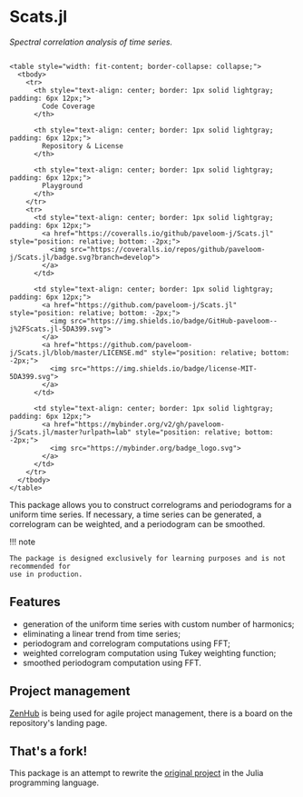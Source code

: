 # Scats.jl

_Spectral correlation analysis of time series._

```@raw html

<table style="width: fit-content; border-collapse: collapse;">
  <tbody>
    <tr>
      <th style="text-align: center; border: 1px solid lightgray; padding: 6px 12px;">
        Code Coverage
      </th>

      <th style="text-align: center; border: 1px solid lightgray; padding: 6px 12px;">
        Repository & License
      </th>

      <th style="text-align: center; border: 1px solid lightgray; padding: 6px 12px;">
        Playground
      </th>
    </tr>
    <tr>
      <td style="text-align: center; border: 1px solid lightgray; padding: 6px 12px;">
        <a href="https://coveralls.io/github/paveloom-j/Scats.jl" style="position: relative; bottom: -2px;">
          <img src="https://coveralls.io/repos/github/paveloom-j/Scats.jl/badge.svg?branch=develop">
        </a>
      </td>

      <td style="text-align: center; border: 1px solid lightgray; padding: 6px 12px;">
        <a href="https://github.com/paveloom-j/Scats.jl" style="position: relative; bottom: -2px;">
          <img src="https://img.shields.io/badge/GitHub-paveloom--j%2FScats.jl-5DA399.svg">
        </a>
        <a href="https://github.com/paveloom-j/Scats.jl/blob/master/LICENSE.md" style="position: relative; bottom: -2px;">
          <img src="https://img.shields.io/badge/license-MIT-5DA399.svg">
        </a>
      </td>

      <td style="text-align: center; border: 1px solid lightgray; padding: 6px 12px;">
        <a href="https://mybinder.org/v2/gh/paveloom-j/Scats.jl/master?urlpath=lab" style="position: relative; bottom: -2px;">
          <img src="https://mybinder.org/badge_logo.svg">
        </a>
      </td>
    </tr>
  </tbody>
</table>

```

This package allows you to construct correlograms and periodograms for a uniform time
series. If necessary, a time series can be generated, a correlogram can be weighted, and
a periodogram can be smoothed.

!!! note

    The package is designed exclusively for learning purposes and is not recommended for
    use in production.

## Features
- generation of the uniform time series with custom number of harmonics;
- eliminating a linear trend from time series;
- periodogram and correlogram computations using FFT;
- weighted correlogram computation using Tukey weighting function;
- smoothed periodogram computation using FFT.

## Project management

[ZenHub](https://www.zenhub.com) is being used for agile project management,
there is a board on the repository's landing page.

## That's a fork!

This package is an attempt to rewrite the [original project](https://github.com/Paveloom/C3)
in the Julia programming language.
